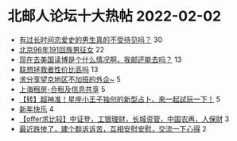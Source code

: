# 北邮人论坛十大热帖 2022-02-02

- [有过长时间恋爱史的男生真的不受待见吗？](https://bbs.byr.cn/article/Talking/6327691) 30
- [北京96年191回族男征女](https://bbs.byr.cn/article/Friends/2015985) 22
- [现在去美国读博是个什么情况啊，我邮还能去吗？](https://bbs.byr.cn/article/GoAbroad/380840) 13
- [联想拯救者性价比高吗](https://bbs.byr.cn/article/Notebook/183134) 13
- [求分享望京地区不加班的外企~](https://bbs.byr.cn/article/WorkLife/1181445) 5
- [上海租房-合租及信息共享](https://bbs.byr.cn/article/BYRatSH/6436) 5
- [【转】超神准！星座小王子独创的新型占卜、來一起試玩一下！](https://bbs.byr.cn/article/Constellations/326533) 5
- [新年快乐](https://bbs.byr.cn/article/Feeling/3183907) 4
- [【offer求比较】中证登，工银理财，长城资管，中国农再，人保财](https://bbs.byr.cn/article/Job/2156756) 3
- [最近跌惨了，建个群诉诉苦，互相安慰安慰，交流一下心得](https://bbs.byr.cn/article/Financial/81703) 2


